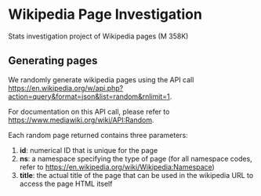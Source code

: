 # Wikipedia Page Investigation
Stats investigation project of Wikipedia pages (M 358K)

## Generating pages
We randomly generate wikipedia pages using the API call <https://en.wikipedia.org/w/api.php?action=query&format=json&list=random&rnlimit=1>.

For documentation on this API call, please refer to <https://www.mediawiki.org/wiki/API:Random>.

Each random page returned contains three parameters:
1. **id**: numerical ID that is unique for the page
2. **ns**: a namespace specifying the type of page (for all namespace codes, refer to <https://en.wikipedia.org/wiki/Wikipedia:Namespace>)
3. **title**: the actual title of the page that can be used in the wikipedia URL to access the page HTML itself

